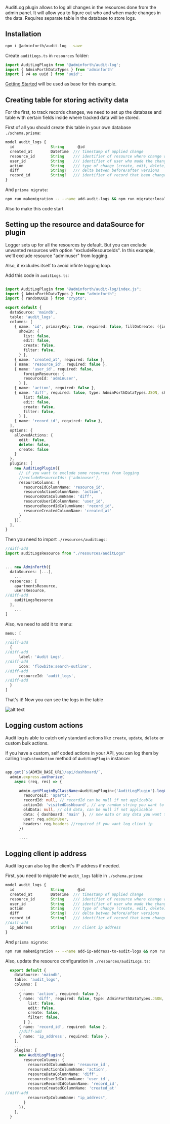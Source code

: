 
AuditLog plugin allows to log all changes in the resources done from the admin panel. 
It will allow you to figure out who and when made changes in the data. 
Requires separate table in the database to store logs.

## Installation


```bash
npm i @adminforth/audit-log --save
```

Create `auditLogs.ts` in `resources` folder:

```ts title="./resources/auditLogs.ts"
import AuditLogPlugin from '@adminforth/audit-log';
import { AdminForthDataTypes } from 'adminforth'
import { v4 as uuid } from 'uuid';
```

[Getting Started](<../001-gettingStarted.md>) will be used as base for this example.


## Creating table for storing activity data
For the first, to track records changes, we need to set up the database and table with certain fields inside where tracked data will be stored.

First of all you should create this table in your own database `./schema.prisma`:

```ts title='./schema.prisma'
model audit_logs {
  id                String      @id
  created_at        DateTime  /// timestamp of applied change
  resource_id       String    /// identifier of resource where change were applied
  user_id           String    /// identifier of user who made the changes
  action            String    /// type of change (create, edit, delete)
  diff              String?   /// delta betwen before/after versions
  record_id         String?   /// identifier of record that been changed
}
```

And `prisma migrate`:

```bash
npm run makemigration -- --name add-audit-logs && npm run migrate:local
```

Also to make this code start 

## Setting up the resource and dataSource for plugin
Logger sets up for all the resources by default. But you can exclude unwanted resources with option "excludeResourceIds". In this example, we'll exclude resource "adminuser" from logging.

Also, it excludes itself to avoid infinte logging loop.

Add this code in `auditLogs.ts`:

```ts title='./resources/auditLogs.ts'

import AuditLogPlugin from "@adminforth/audit-log/index.js";
import { AdminForthDataTypes } from "adminforth";
import { randomUUID } from "crypto";

export default {
  dataSource: 'maindb', 
  table: 'audit_logs',
  columns: [
    { name: 'id', primaryKey: true, required: false, fillOnCreate: ({initialRecord}: any) => randomUUID(),
      showIn: {
        list: false,
        edit: false,
        create: false,
        filter: false,
      } },
    { name: 'created_at', required: false },
    { name: 'resource_id', required: false },
    { name: 'user_id', required: false, 
        foreignResource: {
        resourceId: 'adminuser',
      } },
    { name: 'action', required: false },
    { name: 'diff', required: false, type: AdminForthDataTypes.JSON, showIn: {
        list: false,
        edit: false,
        create: false,
        filter: false,
      } },
    { name: 'record_id', required: false },
  ],
  options: {
    allowedActions: {
      edit: false,
      delete: false,
      create: false
    }
  },
  plugins: [
    new AuditLogPlugin({
      // if you want to exclude some resources from logging
      //excludeResourceIds: ['adminuser'],
      resourceColumns: {
        resourceIdColumnName: 'resource_id',
        resourceActionColumnName: 'action',
        resourceDataColumnName: 'diff',
        resourceUserIdColumnName: 'user_id',
        resourceRecordIdColumnName: 'record_id',
        resourceCreatedColumnName: 'created_at'
      }
    }),
  ],
}
```

Then you need to import `./resources/auditLogs`:

```ts title="./index.ts"
//diff-add
import auditLogsResource from "./resources/auditLogs"


... new AdminForth({
  dataSources: [...],
    ...
  resources: [
    apartmentsResource,
    usersResource,
//diff-add
    auditLogsResource
  ],
    ...
]
```

Also, we need to add it to menu:
```ts
menu: [
  ...
//diff-add
  {
//diff-add
      label: 'Audit Logs',
//diff-add
      icon: 'flowbite:search-outline',
//diff-add
      resourceId: 'audit_logs',
//diff-add
  }
]
```

That's it! Now you can see the logs in the table 

![alt text](AuditLog.png)

<!-- See [API Reference](/docs/api/plugins/audit-log/types/type-aliases/PluginOptions.md) for more all options. -->


## Logging custom actions

Audit log is able to catch only standard actions like `create`, `update`, `delete` or custom bulk actions.

If you have a custom, self coded actions in your API, you can log them by calling `logCustomAction` method of `AuditLogPlugin` instance:

```ts title="./resources/index.ts"

app.get(`${ADMIN_BASE_URL}/api/dashboard/`,
  admin.express.authorize(
    async (req, res) => {

      admin.getPluginByClassName<AuditLogPlugin>('AuditLogPlugin').logCustomAction({
        resourceId: 'aparts',
        recordId: null, // recordId can be null if not applicable
        actionId: 'visitedDashboard', // any random string you want to useto identify this action 
        oldData: null, // old data, can be null if not applicable
        data: { dashboard: 'main' }, // new data or any data you want to log
        user: req.adminUser,
        headers: req.headers //required if you want log client ip
      })

      ....

```

## Logging client ip address

Audit log can also log the client's IP address if needed.

First, you need to migrate the `audit_logs` table in `./schema.prisma`:

```ts title='./schema.prisma'
model audit_logs {
  id                String      @id
  created_at        DateTime  /// timestamp of applied change
  resource_id       String    /// identifier of resource where change were applied
  user_id           String    /// identifier of user who made the changes
  action            String    /// type of change (create, edit, delete)
  diff              String?   /// delta betwen before/after versions
  record_id         String?   /// identifier of record that been changed
//diff-add
  ip_address        String?   /// client ip address
}
```

And `prisma migrate`:

```bash
npm run makemigration -- --name add-ip-address-to-audit-logs && npm run migrate:local
```

Also, update the resource configuration in `./resources/auditLogs.ts`:

```ts title='./resources/auditLogs.ts'
  export default {
    dataSource: 'maindb', 
    table: 'audit_logs',
    columns: [
      ...
      { name: 'action', required: false },
      { name: 'diff', required: false, type: AdminForthDataTypes.JSON, showIn: {
          list: false,
          edit: false,
          create: false,
          filter: false,
        } },
      { name: 'record_id', required: false },
      //diff-add
      { name: 'ip_address', required: false },
    ],
    ...
    plugins: [
      new AuditLogPlugin({
        resourceColumns: {
          resourceIdColumnName: 'resource_id',
          resourceActionColumnName: 'action',
          resourceDataColumnName: 'diff',
          resourceUserIdColumnName: 'user_id',
          resourceRecordIdColumnName: 'record_id',
          resourceCreatedColumnName: 'created_at'
//diff-add
          resourceIpColumnName: "ip_address",
        }
      }),
    ],
  }
```